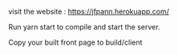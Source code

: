 visit the website : https://jfpann.herokuapp.com/

Run yarn start to compile and start the server.

Copy your built front page to build/client
